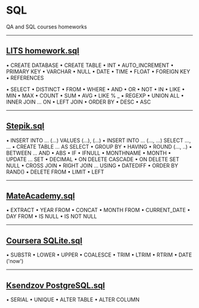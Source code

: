 # SQL

QA and SQL courses homeworks

***

## [LITS homework.sql](https://github.com/NeonilaH/SQL/blob/main/LITS%20homework.sql)

• CREATE DATABASE
• CREATE TABLE
• INT 
• AUTO_INCREMENT 
• PRIMARY KEY
• VARCHAR
• NULL
• DATE
• TIME
• FLOAT
• FOREIGN KEY 
• REFERENCES

• SELECT
• DISTINCT
• FROM
• WHERE
• AND
• OR
• NOT
• IN
• LIKE
• MIN
• MAX
• COUNT
• SUM
• AVG
• LIKE % _
• REGEXP
• UNION ALL
• INNER JOIN ... ON
• LEFT JOIN
• ORDER BY 
• DESC
• ASC

***

## [Stepik.sql](https://github.com/NeonilaH/SQL/blob/main/Stepik.sql)

• INSERT INTO ... (...) VALUES (...), (...)
• INSERT INTO ... (..., ...) SELECT ..., ...
• CREATE TABLE ... AS SELECT
• GROUP BY
• HAVING
• ROUND (..., ..)
• BETWEEN ... AND
• ABS
• IF
• IFNULL
• MONTHNAME
• MONTH
• UPDATE ... SET
• DECIMAL
• ON DELETE CASCADE
• ON DELETE SET NULL
• CROSS JOIN
• RIGHT JOIN ... USING
• DATEDIFF
• ORDER BY RAND()
• DELETE FROM
• LIMIT
• LEFT

***

## [MateAcademy.sql](https://github.com/NeonilaH/SQL/blob/main/MateAcademy.sql)

• EXTRACT
• YEAR FROM
• CONCAT
• MONTH FROM
• CURRENT_DATE
• DAY FROM
• IS NULL
• IS NOT NULL

***

## [Coursera SQLite.sql](https://github.com/NeonilaH/SQL/blob/main/Coursera%20SQLite.sql)
• SUBSTR
• LOWER
• UPPER
• COALESCE
• TRIM
• LTRIM
• RTRIM
• DATE ('now')

***

## [Ksendzov PostgreSQL.sql](https://github.com/NeonilaH/SQL/blob/main/Ksendzov%20PostgreSQL.sql)
• SERIAL
• UNIQUE
• ALTER TABLE 
• ALTER COLUMN
